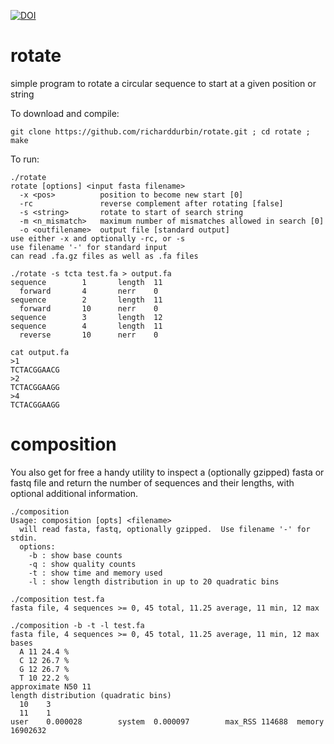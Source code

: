 [![DOI](https://zenodo.org/badge/664302121.svg)](https://zenodo.org/badge/latestdoi/664302121)

# rotate
simple program to rotate a circular sequence to start at a given position or string

To download and compile:
```
git clone https://github.com/richarddurbin/rotate.git ; cd rotate ; make
```
To run:
```
./rotate
rotate [options] <input fasta filename>
  -x <pos>          position to become new start [0]
  -rc               reverse complement after rotating [false]
  -s <string>       rotate to start of search string
  -m <n_mismatch>   maximum number of mismatches allowed in search [0]
  -o <outfilename>  output file [standard output]
use either -x and optionally -rc, or -s
use filename '-' for standard input
can read .fa.gz files as well as .fa files

./rotate -s tcta test.fa > output.fa
sequence        1       length  11
  forward       4       nerr    0
sequence        2       length  11
  forward       10      nerr    0
sequence        3       length  12
sequence        4       length  11
  reverse       10      nerr    0

cat output.fa
>1
TCTACGGAACG
>2
TCTACGGAAGG
>4
TCTACGGAAGG
```

# composition
You also get for free a handy utility to inspect a (optionally gzipped) fasta or fastq file and return the number of sequences and their lengths, with optional additional information.

```
./composition
Usage: composition [opts] <filename>
  will read fasta, fastq, optionally gzipped.  Use filename '-' for stdin.
  options:
    -b : show base counts
    -q : show quality counts
    -t : show time and memory used
    -l : show length distribution in up to 20 quadratic bins
    
./composition test.fa 
fasta file, 4 sequences >= 0, 45 total, 11.25 average, 11 min, 12 max

./composition -b -t -l test.fa
fasta file, 4 sequences >= 0, 45 total, 11.25 average, 11 min, 12 max
bases
  A 11 24.4 %
  C 12 26.7 %
  G 12 26.7 %
  T 10 22.2 %
approximate N50 11
length distribution (quadratic bins)
  10    3
  11    1
user    0.000028        system  0.000097        max_RSS 114688  memory  16902632
```
